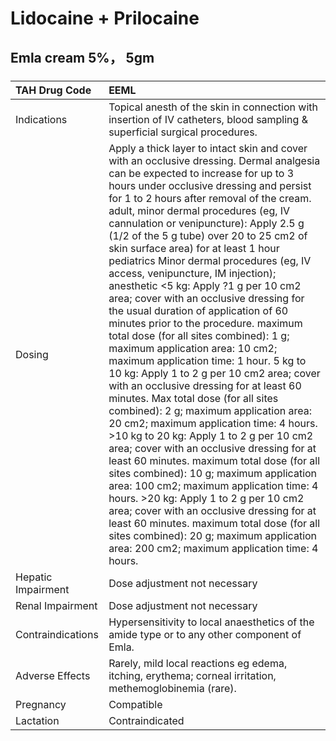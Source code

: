 # Lidocaine + Prilocaine

## Emla cream 5%， 5gm

##### 

| TAH Drug Code      | EEML                                                                                                                                                                                                                                                                                                                                                                                                                                                                                                                                                                                                                                                                                                                                                                                                                                                                                                                                                                                                                                                                                                                                                                                                                                                                                                                                                                                                                                                     |
|:-------------------|:---------------------------------------------------------------------------------------------------------------------------------------------------------------------------------------------------------------------------------------------------------------------------------------------------------------------------------------------------------------------------------------------------------------------------------------------------------------------------------------------------------------------------------------------------------------------------------------------------------------------------------------------------------------------------------------------------------------------------------------------------------------------------------------------------------------------------------------------------------------------------------------------------------------------------------------------------------------------------------------------------------------------------------------------------------------------------------------------------------------------------------------------------------------------------------------------------------------------------------------------------------------------------------------------------------------------------------------------------------------------------------------------------------------------------------------------------------|
| Indications        | Topical anesth of the skin in connection with insertion of IV catheters, blood sampling & superficial surgical procedures.                                                                                                                                                                                                                                                                                                                                                                                                                                                                                                                                                                                                                                                                                                                                                                                                                                                                                                                                                                                                                                                                                                                                                                                                                                                                                                                               |
| Dosing             | Apply a thick layer to intact skin and cover with an occlusive dressing. Dermal analgesia can be expected to increase for up to 3 hours under occlusive dressing and persist for 1 to 2 hours after removal of the cream. adult, minor dermal procedures (eg, IV cannulation or venipuncture): Apply 2.5 g (1/2 of the 5 g tube) over 20 to 25 cm2 of skin surface area) for at least 1 hour pediatrics Minor dermal procedures (eg, IV access, venipuncture, IM injection); anesthetic <5 kg: Apply ?1 g per 10 cm2 area; cover with an occlusive dressing for the usual duration of application of 60 minutes prior to the procedure. maximum total dose (for all sites combined): 1 g; maximum application area: 10 cm2; maximum application time: 1 hour. 5 kg to 10 kg: Apply 1 to 2 g per 10 cm2 area; cover with an occlusive dressing for at least 60 minutes. Max total dose (for all sites combined): 2 g; maximum application area: 20 cm2; maximum application time: 4 hours. >10 kg to 20 kg: Apply 1 to 2 g per 10 cm2 area; cover with an occlusive dressing for at least 60 minutes. maximum total dose (for all sites combined): 10 g; maximum application area: 100 cm2; maximum application time: 4 hours. >20 kg: Apply 1 to 2 g per 10 cm2 area; cover with an occlusive dressing for at least 60 minutes. maximum total dose (for all sites combined): 20 g; maximum application area: 200 cm2; maximum application time: 4 hours. |
| Hepatic Impairment | Dose adjustment not necessary                                                                                                                                                                                                                                                                                                                                                                                                                                                                                                                                                                                                                                                                                                                                                                                                                                                                                                                                                                                                                                                                                                                                                                                                                                                                                                                                                                                                                            |
| Renal Impairment   | Dose adjustment not necessary                                                                                                                                                                                                                                                                                                                                                                                                                                                                                                                                                                                                                                                                                                                                                                                                                                                                                                                                                                                                                                                                                                                                                                                                                                                                                                                                                                                                                            |
| Contraindications  | Hypersensitivity to local anaesthetics of the amide type or to any other component of Emla.                                                                                                                                                                                                                                                                                                                                                                                                                                                                                                                                                                                                                                                                                                                                                                                                                                                                                                                                                                                                                                                                                                                                                                                                                                                                                                                                                              |
| Adverse Effects    | Rarely, mild local reactions eg edema, itching, erythema; corneal irritation, methemoglobinemia (rare).                                                                                                                                                                                                                                                                                                                                                                                                                                                                                                                                                                                                                                                                                                                                                                                                                                                                                                                                                                                                                                                                                                                                                                                                                                                                                                                                                  |
| Pregnancy          | Compatible                                                                                                                                                                                                                                                                                                                                                                                                                                                                                                                                                                                                                                                                                                                                                                                                                                                                                                                                                                                                                                                                                                                                                                                                                                                                                                                                                                                                                                               |
| Lactation          | Contraindicated                                                                                                                                                                                                                                                                                                                                                                                                                                                                                                                                                                                                                                                                                                                                                                                                                                                                                                                                                                                                                                                                                                                                                                                                                                                                                                                                                                                                                                          |


